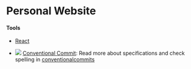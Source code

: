 # Personal Website

#### Tools
- [React](https://reactjs.org/ "React")


- ![](https://avatars.githubusercontent.com/in/2740?s=24&v=4) [Conventional Commit](https://github.com/conventional-changelog/commitlint "Conventional Commit"): Read more about specifications and check spelling in [conventionalcommits](https://www.conventionalcommits.org/en/v1.0.0/ "https://www.conventionalcommits.org/en/v1.0.0/")